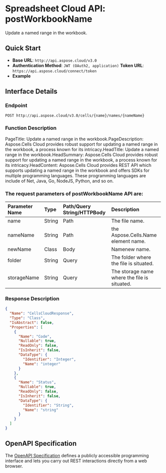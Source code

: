 # **Spreadsheet Cloud API: postWorkbookName**

Update a named range in the workbook. 


## **Quick Start**

- **Base URL**: `http://api.aspose.cloud/v3.0`
- **Authentication Method**: `JWT (OAuth2, application)`  **Token URL**: `https://api.aspose.cloud/connect/token`
- **Example** 

## **Interface Details**

### **Endpoint** 

```
POST http://api.aspose.cloud/v3.0/cells/{name}/names/{nameName}
```
### **Function Description**
PageTitle: Update a named range in the workbook.PageDescription: Aspose.Cells Cloud provides robust support for updating a named range in the workbook, a process known for its intricacy.HeadTitle:  Update a named range in the workbook.HeadSummary: Aspose.Cells Cloud provides robust support for updating a named range in the workbook, a process known for its intricacy.HeadContent: Aspose.Cells Cloud provides REST API which supports updating a named range in the workbook and offers SDKs for multiple programming languages. These programming languages are include of Net, Java, Go, NodeJS, Python, and so on.

### The request parameters of **postWorkbookName** API are: 

| Parameter Name | Type | Path/Query String/HTTPBody | Description | 
| :- | :- | :- |:- | 
|name|String|Path|The file name.|
|nameName|String|Path|the Aspose.Cells.Name element name.|
|newName|Class|Body|Namenew name.|
|folder|String|Query|The folder where the file is situated.|
|storageName|String|Query|The storage name where the file is situated.|

### **Response Description**
```json
{
  "Name": "CellsCloudResponse",
  "Type": "Class",
  "IsAbstract": false,
  "Properties": [
    {
      "Name": "Code",
      "Nullable": true,
      "ReadOnly": false,
      "IsInherit": false,
      "DataType": {
        "Identifier": "Integer",
        "Name": "integer"
      }
    },
    {
      "Name": "Status",
      "Nullable": true,
      "ReadOnly": false,
      "IsInherit": false,
      "DataType": {
        "Identifier": "String",
        "Name": "string"
      }
    }
  ]
}
```


## OpenAPI Specification

The [OpenAPI Specification](https://reference.aspose.cloud/cells/#/WorkbookController/PostWorkbookName) defines a publicly accessible programming interface and lets you carry out REST interactions directly from a web browser.

